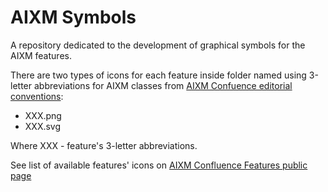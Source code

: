 # AIXM Symbols
A repository dedicated to the development of graphical symbols for the AIXM features.

There are two types of icons for each feature inside folder named using 3-letter abbreviations for 
AIXM classes from [AIXM Confuence editorial conventions](https://ext.eurocontrol.int/aixm_confluence/display/GEN/Editorial+conventions):
- XXX.png
- XXX.svg

Where XXX - feature's 3-letter abbreviations.

See list of available features' icons on [AIXM Confluence Features public page](https://ext.eurocontrol.int/aixm_confluence/display/AGV/Features%2C+properties+and+parameters)

